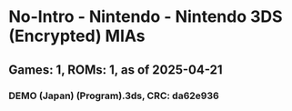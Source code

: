 # No-Intro - Nintendo - Nintendo 3DS (Encrypted) MIAs
## Games: 1, ROMs: 1, as of 2025-04-21

### DEMO (Japan) (Program).3ds, CRC: da62e936
